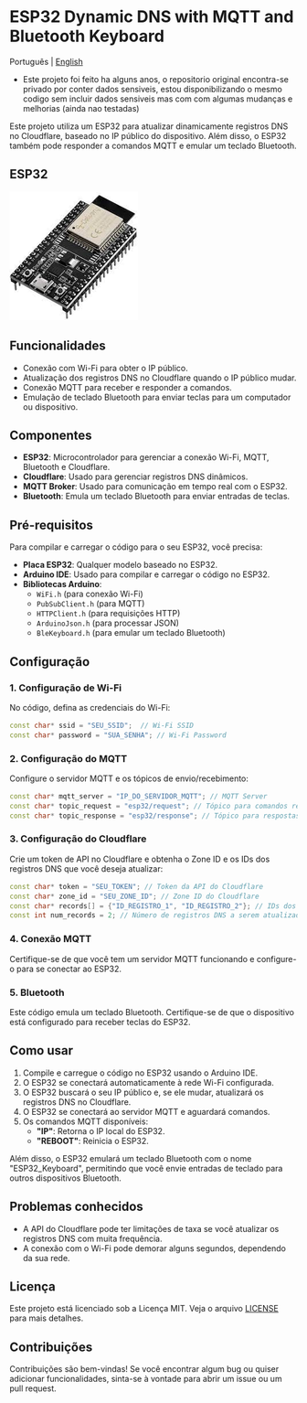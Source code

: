 # ESP32 Dynamic DNS with MQTT and Bluetooth Keyboard

 Português | [English](README.md)

- Este projeto foi feito ha alguns anos, o repositorio original encontra-se privado por conter dados sensiveis, estou disponibilizando o mesmo codigo sem incluir dados sensiveis mas com com algumas mudanças e melhorias (ainda nao testadas) 

Este projeto utiliza um ESP32 para atualizar dinamicamente registros DNS no Cloudflare, baseado no IP público do dispositivo. Além disso, o ESP32 também pode responder a comandos MQTT e emular um teclado Bluetooth.

## ESP32 

![Descrição da Imagem](esp32.jpeg)


## Funcionalidades

- Conexão com Wi-Fi para obter o IP público.
- Atualização dos registros DNS no Cloudflare quando o IP público mudar.
- Conexão MQTT para receber e responder a comandos.
- Emulação de teclado Bluetooth para enviar teclas para um computador ou dispositivo.

## Componentes

- **ESP32**: Microcontrolador para gerenciar a conexão Wi-Fi, MQTT, Bluetooth e Cloudflare.
- **Cloudflare**: Usado para gerenciar registros DNS dinâmicos.
- **MQTT Broker**: Usado para comunicação em tempo real com o ESP32.
- **Bluetooth**: Emula um teclado Bluetooth para enviar entradas de teclas.

## Pré-requisitos

Para compilar e carregar o código para o seu ESP32, você precisa:

- **Placa ESP32**: Qualquer modelo baseado no ESP32.
- **Arduino IDE**: Usado para compilar e carregar o código no ESP32.
- **Bibliotecas Arduino**:
  - `WiFi.h` (para conexão Wi-Fi)
  - `PubSubClient.h` (para MQTT)
  - `HTTPClient.h` (para requisições HTTP)
  - `ArduinoJson.h` (para processar JSON)
  - `BleKeyboard.h` (para emular um teclado Bluetooth)

## Configuração

### 1. Configuração de Wi-Fi

No código, defina as credenciais do Wi-Fi:

```cpp
const char* ssid = "SEU_SSID";  // Wi-Fi SSID
const char* password = "SUA_SENHA"; // Wi-Fi Password
```

### 2. Configuração do MQTT

Configure o servidor MQTT e os tópicos de envio/recebimento:

```cpp
const char* mqtt_server = "IP_DO_SERVIDOR_MQTT"; // MQTT Server
const char* topic_request = "esp32/request"; // Tópico para comandos recebidos
const char* topic_response = "esp32/response"; // Tópico para respostas enviadas
```

### 3. Configuração do Cloudflare

Crie um token de API no Cloudflare e obtenha o Zone ID e os IDs dos registros DNS que você deseja atualizar:

```cpp
const char* token = "SEU_TOKEN"; // Token da API do Cloudflare
const char* zone_id = "SEU_ZONE_ID"; // Zone ID do Cloudflare
const char* records[] = {"ID_REGISTRO_1", "ID_REGISTRO_2"}; // IDs dos registros DNS
const int num_records = 2; // Número de registros DNS a serem atualizados
```

### 4. Conexão MQTT

Certifique-se de que você tem um servidor MQTT funcionando e configure-o para se conectar ao ESP32.

### 5. Bluetooth

Este código emula um teclado Bluetooth. Certifique-se de que o dispositivo está configurado para receber teclas do ESP32.

## Como usar

1. Compile e carregue o código no ESP32 usando o Arduino IDE.
2. O ESP32 se conectará automaticamente à rede Wi-Fi configurada.
3. O ESP32 buscará o seu IP público e, se ele mudar, atualizará os registros DNS no Cloudflare.
4. O ESP32 se conectará ao servidor MQTT e aguardará comandos.
5. Os comandos MQTT disponíveis:
    - **"IP"**: Retorna o IP local do ESP32.
    - **"REBOOT"**: Reinicia o ESP32.

Além disso, o ESP32 emulará um teclado Bluetooth com o nome "ESP32_Keyboard", permitindo que você envie entradas de teclado para outros dispositivos Bluetooth.

## Problemas conhecidos

- A API do Cloudflare pode ter limitações de taxa se você atualizar os registros DNS com muita frequência.
- A conexão com o Wi-Fi pode demorar alguns segundos, dependendo da sua rede.

## Licença

Este projeto está licenciado sob a Licença MIT. Veja o arquivo [LICENSE](LICENSE) para mais detalhes.

## Contribuições

Contribuições são bem-vindas! Se você encontrar algum bug ou quiser adicionar funcionalidades, sinta-se à vontade para abrir um issue ou um pull request.